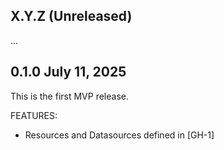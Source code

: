 <!-- See https://developer.hashicorp.com/terraform/plugin/best-practices/versioning#changelog-specification -->

## X.Y.Z (Unreleased)

...


## 0.1.0 July 11, 2025

This is the first MVP release.

FEATURES:

* Resources and Datasources defined in [GH-1]
